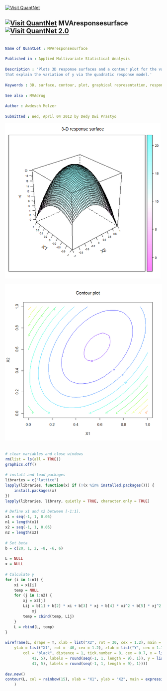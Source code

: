 
[<img src="https://github.com/QuantLet/Styleguide-and-Validation-procedure/blob/master/pictures/banner.png" alt="Visit QuantNet">](http://quantlet.de/index.php?p=info)

## [<img src="https://github.com/QuantLet/Styleguide-and-Validation-procedure/blob/master/pictures/qloqo.png" alt="Visit QuantNet">](http://quantlet.de/) **MVAresponsesurface** [<img src="https://github.com/QuantLet/Styleguide-and-Validation-procedure/blob/master/pictures/QN2.png" width="60" alt="Visit QuantNet 2.0">](http://quantlet.de/d3/ia)

```yaml

Name of QuantLet : MVAresponsesurface

Published in : Applied Multivariate Statistical Analysis

Description : 'Plots 3D response surfaces and a contour plot for the variable y and the two factors
that explain the variation of y via the quadratic response model.'

Keywords : 3D, surface, contour, plot, graphical representation, response-model, regression

See also : MVAdrug

Author : Awdesch Melzer

Submitted : Wed, April 04 2012 by Dedy Dwi Prastyo

```

![Picture1](MVAresponsesurface_1.png)

![Picture2](MVAresponsesurface_2.png)


```r

# clear variables and close windows
rm(list = ls(all = TRUE))
graphics.off()

# install and load packages
libraries = c("lattice")
lapply(libraries, function(x) if (!(x %in% installed.packages())) {
    install.packages(x)
})
lapply(libraries, library, quietly = TRUE, character.only = TRUE)

# Define x1 and x2 between [-1:1].
x1 = seq(-1, 1, 0.05)
n1 = length(x1)
x2 = seq(-1, 1, 0.05)
n2 = length(x2)

# Set beta
b = c(20, 1, 2, -8, -6, 6)

L = NULL
x = NULL

# Calculate y
for (i in 1:n1) {
    xi = x1[i]
    temp = NULL
    for (j in 1:n2) {
        xj = x2[j]
        Lij = b[1] + b[2] * xi + b[3] * xj + b[4] * xi^2 + b[5] * xj^2 + b[6] * xi * 
            xj
        temp = cbind(temp, Lij)
    }
    L = rbind(L, temp)
}

wireframe(L, drape = T, xlab = list("X2", rot = 30, cex = 1.2), main = expression(paste("3-D response surface")), 
    ylab = list("X1", rot = -40, cex = 1.2), zlab = list("Y", cex = 1.1), scales = list(arrows = FALSE, 
        col = "black", distance = 1, tick.number = 8, cex = 0.7, x = list(at = seq(1, 
            41, 5), labels = round(seq(-1, 1, length = 9), 1)), y = list(at = seq(1, 
            41, 5), labels = round(seq(-1, 1, length = 9), 1))))

dev.new()
contour(L, col = rainbow(15), xlab = "X1", ylab = "X2", main = expression(paste("Contour plot")), 
    ) 

```
